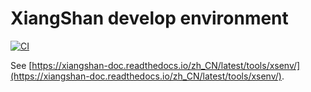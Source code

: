 XiangShan develop environment
==================

[![CI](https://github.com/OpenXiangShan/xs-env/actions/workflows/main.yml/badge.svg)](https://github.com/OpenXiangShan/xs-env/actions/workflows/main.yml)

See [https://xiangshan-doc.readthedocs.io/zh_CN/latest/tools/xsenv/](https://xiangshan-doc.readthedocs.io/zh_CN/latest/tools/xsenv/).
